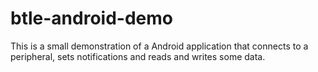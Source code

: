 btle-android-demo
=================

This is a small demonstration of a Android application that connects to a peripheral, sets notifications and reads and writes some data.
